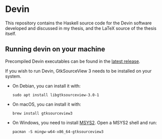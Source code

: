 # Devin

This repository contains the Haskell source code for the Devin software
developed and discussed in my thesis, and the LaTeX source of the thesis itself.

## Running devin on your machine

Precompiled Devin executables can be found in the
[latest release](https://github.com/xmamo/devin/releases/latest).

If you wish to run Devin, GtkSourceView 3 needs to be installed on your system.

* On Debian, you can install it with:

  ```Shell
  sudo apt install libgtksourceview-3.0-1
  ```

* On macOS, you can install it with:

  ```Shell
  brew install gtksourceview3
  ```

* On Windows, you need to install [MSYS2](https://www.msys2.org). Open a MSYS2
  shell and run:

  ```Shell
  pacman -S mingw-w64-x86_64-gtksourceview3
  ```
